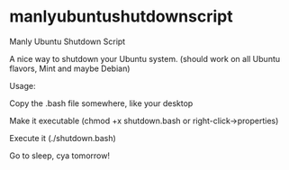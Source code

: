manlyubuntushutdownscript
=========================

Manly Ubuntu Shutdown Script

A nice way to shutdown your Ubuntu system.
(should work on all Ubuntu flavors, Mint and maybe Debian)

Usage: 

Copy the .bash file somewhere, like your desktop

Make it executable (chmod +x shutdown.bash or right-click->properties)

Execute it (./shutdown.bash)

Go to sleep, cya tomorrow!
